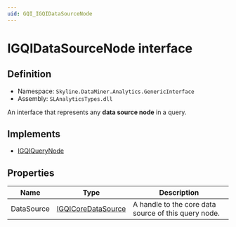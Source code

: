 ```yaml
---
uid: GQI_IGQIDataSourceNode
---
```


# IGQIDataSourceNode interface

## Definition

- Namespace: `Skyline.DataMiner.Analytics.GenericInterface`
- Assembly: `SLAnalyticsTypes.dll`

An interface that represents any **data source node** in a query.

## Implements

- [IGQIQueryNode](xref:GQI_IGQIQueryNode)

## Properties

| Name | Type | Description |
| ---- | ---- | ----------- |
| DataSource | [IGQICoreDataSource](xref:GQI_IGQICoreDataSource) | A handle to the core data source of this query node. |
